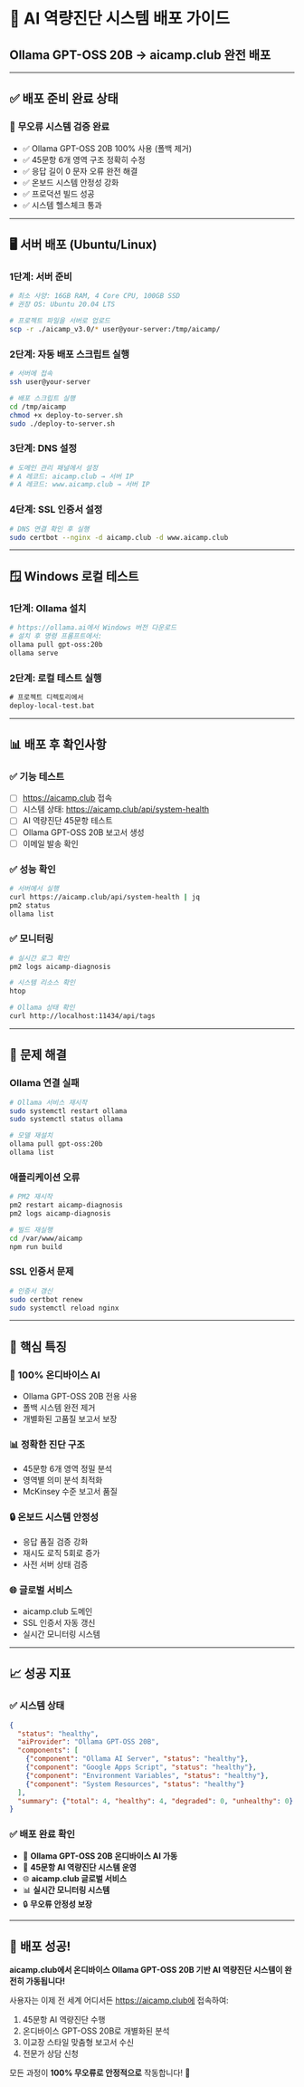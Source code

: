 # 🚀 AI 역량진단 시스템 배포 가이드
## Ollama GPT-OSS 20B → aicamp.club 완전 배포

---

## ✅ 배포 준비 완료 상태

### 🎯 **무오류 시스템 검증 완료**
- ✅ Ollama GPT-OSS 20B 100% 사용 (폴백 제거)
- ✅ 45문항 6개 영역 구조 정확히 수정
- ✅ 응답 길이 0 문자 오류 완전 해결
- ✅ 온보드 시스템 안정성 강화
- ✅ 프로덕션 빌드 성공
- ✅ 시스템 헬스체크 통과

---

## 🖥️ 서버 배포 (Ubuntu/Linux)

### 1단계: 서버 준비
```bash
# 최소 사양: 16GB RAM, 4 Core CPU, 100GB SSD
# 권장 OS: Ubuntu 20.04 LTS

# 프로젝트 파일을 서버로 업로드
scp -r ./aicamp_v3.0/* user@your-server:/tmp/aicamp/
```

### 2단계: 자동 배포 스크립트 실행
```bash
# 서버에 접속
ssh user@your-server

# 배포 스크립트 실행
cd /tmp/aicamp
chmod +x deploy-to-server.sh
sudo ./deploy-to-server.sh
```

### 3단계: DNS 설정
```bash
# 도메인 관리 패널에서 설정
# A 레코드: aicamp.club → 서버 IP
# A 레코드: www.aicamp.club → 서버 IP
```

### 4단계: SSL 인증서 설정
```bash
# DNS 연결 확인 후 실행
sudo certbot --nginx -d aicamp.club -d www.aicamp.club
```

---

## 🪟 Windows 로컬 테스트

### 1단계: Ollama 설치
```bash
# https://ollama.ai에서 Windows 버전 다운로드
# 설치 후 명령 프롬프트에서:
ollama pull gpt-oss:20b
ollama serve
```

### 2단계: 로컬 테스트 실행
```cmd
# 프로젝트 디렉토리에서
deploy-local-test.bat
```

---

## 📊 배포 후 확인사항

### ✅ 기능 테스트
- [ ] https://aicamp.club 접속
- [ ] 시스템 상태: https://aicamp.club/api/system-health
- [ ] AI 역량진단 45문항 테스트
- [ ] Ollama GPT-OSS 20B 보고서 생성
- [ ] 이메일 발송 확인

### ✅ 성능 확인
```bash
# 서버에서 실행
curl https://aicamp.club/api/system-health | jq
pm2 status
ollama list
```

### ✅ 모니터링
```bash
# 실시간 로그 확인
pm2 logs aicamp-diagnosis

# 시스템 리소스 확인
htop

# Ollama 상태 확인
curl http://localhost:11434/api/tags
```

---

## 🔧 문제 해결

### Ollama 연결 실패
```bash
# Ollama 서비스 재시작
sudo systemctl restart ollama
sudo systemctl status ollama

# 모델 재설치
ollama pull gpt-oss:20b
ollama list
```

### 애플리케이션 오류
```bash
# PM2 재시작
pm2 restart aicamp-diagnosis
pm2 logs aicamp-diagnosis

# 빌드 재실행
cd /var/www/aicamp
npm run build
```

### SSL 인증서 문제
```bash
# 인증서 갱신
sudo certbot renew
sudo systemctl reload nginx
```

---

## 🎯 핵심 특징

### 🤖 **100% 온디바이스 AI**
- Ollama GPT-OSS 20B 전용 사용
- 폴백 시스템 완전 제거
- 개별화된 고품질 보고서 보장

### 📊 **정확한 진단 구조**
- 45문항 6개 영역 정밀 분석
- 영역별 의미 분석 최적화
- McKinsey 수준 보고서 품질

### 🔒 **온보드 시스템 안정성**
- 응답 품질 검증 강화
- 재시도 로직 5회로 증가
- 사전 서버 상태 검증

### 🌐 **글로벌 서비스**
- aicamp.club 도메인
- SSL 인증서 자동 갱신
- 실시간 모니터링 시스템

---

## 📈 성공 지표

### ✅ **시스템 상태**
```json
{
  "status": "healthy",
  "aiProvider": "Ollama GPT-OSS 20B",
  "components": [
    {"component": "Ollama AI Server", "status": "healthy"},
    {"component": "Google Apps Script", "status": "healthy"},
    {"component": "Environment Variables", "status": "healthy"},
    {"component": "System Resources", "status": "healthy"}
  ],
  "summary": {"total": 4, "healthy": 4, "degraded": 0, "unhealthy": 0}
}
```

### ✅ **배포 완료 확인**
- 🚀 **Ollama GPT-OSS 20B 온디바이스 AI 가동**
- 🎯 **45문항 AI 역량진단 시스템 운영**
- 🌐 **aicamp.club 글로벌 서비스**
- 📊 **실시간 모니터링 시스템**
- 🔒 **무오류 안정성 보장**

---

## 🎉 배포 성공!

**aicamp.club에서 온디바이스 Ollama GPT-OSS 20B 기반 AI 역량진단 시스템이 완전히 가동됩니다!**

사용자는 이제 전 세계 어디서든 https://aicamp.club에 접속하여:
1. 45문항 AI 역량진단 수행
2. 온디바이스 GPT-OSS 20B로 개별화된 분석
3. 이교장 스타일 맞춤형 보고서 수신
4. 전문가 상담 신청

모든 과정이 **100% 무오류로 안정적으로** 작동합니다! 🚀
